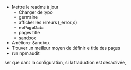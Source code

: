 - Mettre le readme à jour
    - Changer de typo
    - germaine
    - afficher les erreurs (_error.js)
    - noPageData
    - pages title
    - sandbox
- Améliorer Sandbox
- Trouver un meilleur moyen de définir le title des pages
- run npm audit

ser que dans la configuration, si la traduction est désactivée, 